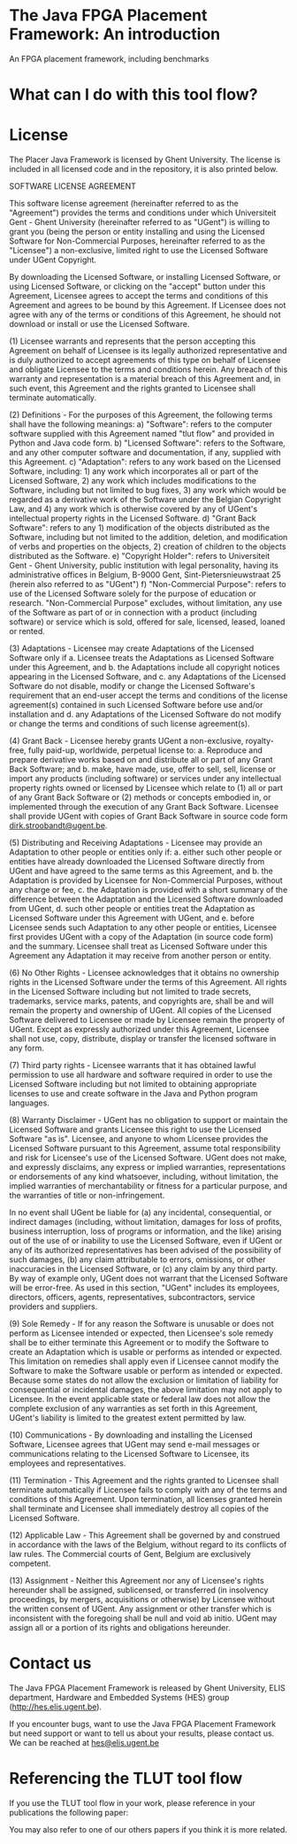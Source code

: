 The Java FPGA Placement Framework: An introduction
===============
An FPGA placement framework, including benchmarks

What can I do with this tool flow?
===============

License
===============

The Placer Java Framework is licensed by Ghent University. The license is included in all licensed code and in the repository, it is also printed below.

SOFTWARE LICENSE AGREEMENT

This software license agreement (hereinafter referred to as the "Agreement") provides the terms and conditions under which Universiteit Gent - Ghent University (hereinafter referred to as "UGent") is willing to grant you (being the person or entity installing and using the Licensed Software for Non-Commercial Purposes, hereinafter referred to as the "Licensee") a non-exclusive, limited right to use the Licensed Software under UGent Copyright.

By downloading the Licensed Software, or installing Licensed Software, or using Licensed Software, or clicking on the "accept" button under this Agreement, Licensee agrees to accept the terms and conditions of this Agreement and agrees to be bound by this Agreement. If Licensee does not agree with any of the terms or conditions of this Agreement, he should not download or install or use the Licensed Software.

(1) Licensee warrants and represents that the person accepting this Agreement on behalf of Licensee is its legally authorized representative and is duly authorized to accept agreements of this type on behalf of Licensee and obligate Licensee to the terms and conditions herein. Any breach of this warranty and representation is a material breach of this Agreement and, in such event, this Agreement and the rights granted to Licensee shall terminate automatically.

(2) Definitions - For the purposes of this Agreement, the following terms shall have the following meanings: a) "Software": refers to the computer software supplied with this Agreement named "tlut flow" and provided in Python and Java code form. b) "Licensed Software": refers to the Software, and any other computer software and documentation, if any, supplied with this Agreement. c) "Adaptation": refers to any work based on the Licensed Software, including: 1) any work which incorporates all or part of the Licensed Software, 2) any work which includes modifications to the Software, including but not limited to bug fixes, 3) any work which would be regarded as a derivative work of the Software under the Belgian Copyright Law, and 4) any work which is otherwise covered by any of UGent's intellectual property rights in the Licensed Software. d) "Grant Back Software": refers to any 1) modification of the objects distributed as the Software, including but not limited to the addition, deletion, and modification of verbs and properties on the objects, 2) creation of children to the objects distributed as the Software. e) "Copyright Holder": refers to Universiteit Gent - Ghent University, public institution with legal personality, having its administrative offices in Belgium, B-9000 Gent, Sint-Pietersnieuwstraat 25 (herein also referred to as "UGent") f) "Non-Commercial Purpose": refers to use of the Licensed Software solely for the purpose of education or research. "Non-Commercial Purpose" excludes, without limitation, any use of the Software as part of or in connection with a product (including software) or service which is sold, offered for sale, licensed, leased, loaned or rented.

(3) Adaptations - Licensee may create Adaptations of the Licensed Software only if a. Licensee treats the Adaptations as Licensed Software under this Agreement, and b. the Adaptations include all copyright notices appearing in the Licensed Software, and c. any Adaptations of the Licensed Software do not disable, modify or change the Licensed Software's requirement that an end-user accept the terms and conditions of the license agreement(s) contained in such Licensed Software before use and/or installation and d. any Adaptations of the Licensed Software do not modify or change the terms and conditions of such license agreement(s).

(4) Grant Back - Licensee hereby grants UGent a non-exclusive, royalty-free, fully paid-up, worldwide, perpetual license to: a. Reproduce and prepare derivative works based on and distribute all or part of any Grant Back Software; and b. make, have made, use, offer to sell, sell, license or import any products (including software) or services under any intellectual property rights owned or licensed by Licensee which relate to (1) all or part of any Grant Back Software or (2) methods or concepts embodied in, or implemented through the execution of any Grant Back Software. Licensee shall provide UGent with copies of Grant Back Software in source code form dirk.stroobandt@ugent.be.

(5) Distributing and Receiving Adaptations - Licensee may provide an Adaptation to other people or entities only if: a. either such other people or entities have already downloaded the Licensed Software directly from UGent and have agreed to the same terms as this Agreement, and b. the Adaptation is provided by Licensee for Non-Commercial Purposes, without any charge or fee, c. the Adaptation is provided with a short summary of the difference between the Adaptation and the Licensed Software downloaded from UGent, d. such other people or entities treat the Adaptation as Licensed Software under this Agreement with UGent, and e. before Licensee sends such Adaptation to any other people or entities, Licensee first provides UGent with a copy of the Adaptation (in source code form) and the summary. Licensee shall treat as Licensed Software under this Agreement any Adaptation it may receive from another person or entity.

(6) No Other Rights - Licensee acknowledges that it obtains no ownership rights in the Licensed Software under the terms of this Agreement. All rights in the Licensed Software including but not limited to trade secrets, trademarks, service marks, patents, and copyrights are, shall be and will remain the property and ownership of UGent. All copies of the Licensed Software delivered to Licensee or made by Licensee remain the property of UGent. Except as expressly authorized under this Agreement, Licensee shall not use, copy, distribute, display or transfer the licensed software in any form.

(7) Third party rights - Licensee warrants that it has obtained lawful permission to use all hardware and software required in order to use the Licensed Software including but not limited to obtaining appropriate licenses to use and create software in the Java and Python program languages.

(8) Warranty Disclaimer - UGent has no obligation to support or maintain the Licensed Software and grants Licensee this right to use the Licensed Software "as is". Licensee, and anyone to whom Licensee provides the Licensed Software pursuant to this Agreement, assume total responsibility and risk for Licensee's use of the Licensed Software. UGent does not make, and expressly disclaims, any express or implied warranties, representations or endorsements of any kind whatsoever, including, without limitation, the implied warranties of merchantability or fitness for a particular purpose, and the warranties of title or non-infringement.

In no event shall UGent be liable for (a) any incidental, consequential, or indirect damages (including, without limitation, damages for loss of profits, business interruption, loss of programs or information, and the like) arising out of the use of or inability to use the Licensed Software, even if UGent or any of its authorized representatives has been advised of the possibility of such damages, (b) any claim attributable to errors, omissions, or other inaccuracies in the Licensed Software, or (c) any claim by any third party. By way of example only, UGent does not warrant that the Licensed Software will be error-free. As used in this section, "UGent" includes its employees, directors, officers, agents, representatives, subcontractors, service providers and suppliers.

(9) Sole Remedy - If for any reason the Software is unusable or does not perform as Licensee intended or expected, then Licensee's sole remedy shall be to either terminate this Agreement or to modify the Software to create an Adaptation which is usable or performs as intended or expected. This limitation on remedies shall apply even if Licensee cannot modify the Software to make the Software usable or perform as intended or expected. Because some states do not allow the exclusion or limitation of liability for consequential or incidental damages, the above limitation may not apply to Licensee. In the event applicable state or federal law does not allow the complete exclusion of any warranties as set forth in this Agreement, UGent's liability is limited to the greatest extent permitted by law.

(10) Communications - By downloading and installing the Licensed Software, Licensee agrees that UGent may send e-mail messages or communications relating to the Licensed Software to Licensee, its employees and representatives.

(11) Termination - This Agreement and the rights granted to Licensee shall terminate automatically if Licensee fails to comply with any of the terms and conditions of this Agreement. Upon termination, all licenses granted herein shall terminate and Licensee shall immediately destroy all copies of the Licensed Software.

(12) Applicable Law - This Agreement shall be governed by and construed in accordance with the laws of the Belgium, without regard to its conflicts of law rules. The Commercial courts of Gent, Belgium are exclusively competent.

(13) Assignment - Neither this Agreement nor any of Licensee's rights hereunder shall be assigned, sublicensed, or transferred (in insolvency proceedings, by mergers, acquisitions or otherwise) by Licensee without the written consent of UGent. Any assignment or other transfer which is inconsistent with the foregoing shall be null and void ab initio. UGent may assign all or a portion of its rights and obligations hereunder.

Contact us
===============
The Java FPGA Placement Framework is released by Ghent University, ELIS department, Hardware and Embedded Systems (HES) group (http://hes.elis.ugent.be).

If you encounter bugs, want to use the Java FPGA Placement Framework but need support or want to tell us about your results, please contact us. We can be reached at hes@elis.ugent.be

Referencing the TLUT tool flow
===============
If you use the TLUT tool flow in your work, please reference in your publications the following paper:



You may also refer to one of our others papers if you think it is more related. 
